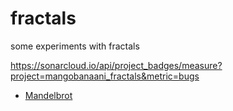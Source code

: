 # fractals
some experiments with fractals

https://sonarcloud.io/api/project_badges/measure?project=mangobanaani_fractals&metric=bugs

<ul>
<li><a href="https://github.com/mangobanaani/fractals/tree/master/mandelbrot">Mandelbrot</a></li>
</ul>

